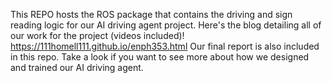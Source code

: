 This REPO hosts the ROS package that contains the driving and sign reading logic for our AI driving agent project. Here's the blog detailing all of our work for the project (videos included)!
https://111homell111.github.io/enph353.html
Our final report is also included in this repo. Take a look if you want to see more about how we designed and trained our AI driving agent.
